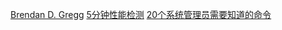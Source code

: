 
[Brendan D. Gregg](http://www.brendangregg.com/index.html)
[5分钟性能检测](https://medium.com/netflix-techblog/linux-performance-analysis-in-60-000-milliseconds-accc10403c55)
[20个系统管理员需要知道的命令](https://www.cyberciti.biz/tips/top-linux-monitoring-tools.html)
